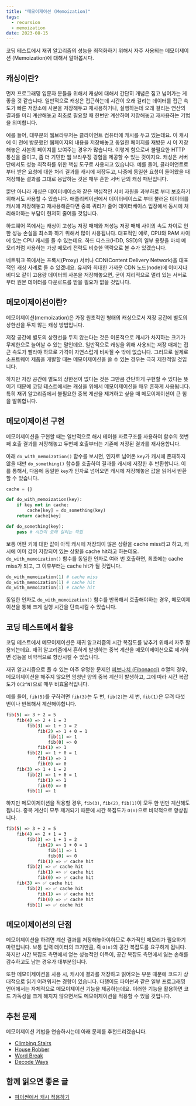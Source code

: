 ```yaml
---
title: "메모이제이션 (Memoization)"
tags:
  - recursion
  - memoization
date: 2023-08-15
---
```


코딩 테스트에서 재귀 알고리즘의 성능을 최적화하기 위해서 자주 사용되는 메모이제이션 (Memoization)에 대해서 알아봅시다.

## 캐싱이란?

먼저 프로그래밍 입문자 분들을 위해서 캐싱에 대해서 간단히 개념은 짚고 넘어가는 게 좋을 것 같습니다.
일반적으로 캐싱은 접근하는데 시간이 오래 걸리는 데이터를 접근 속도가 빠른 저장소에 사본을 저장해두고 재사용하거나, 실행하는데 오래 걸리는 연산의 결과를 미리 계산해놓고 최초로 필요할 때 한번만 계산하여 저장해놓고 재사용하는 기법을 의미합니다.

예를 들어, 대부분의 웹브라우저는 클라이언트 컴퓨터에 캐시를 두고 있는데요. 이 캐시에 이 전에 방문했던 웹페이지의 내용을 저장해놓고 동일한 페이지를 재방문 시 이 저장해놓은 사본의 페이지를 보여주는 경우가 많습니다. 이렇게 함으로써 불필요한 HTTP 통신을 줄이고, 좀 더 기민한 웹 브라우징 경험을 제공할 수 있는 것이지요.
캐싱은 서버 단에서도 성능 최적화를 위한 핵심 도구로 사용되고 있습니다. 예를 들어, 클라이언트로 부터 받은 요청에 대한 처리 결과를 캐시에 저장두고, 나중에 동일한 요청이 들어왔을 때 저장해둔 결과를 그대로 응답하는 것은 매우 흔한 서버 단의 캐싱 패턴입니다.

뿐만 아니라 캐싱은 데이터베이스와 같은 핵심적인 서버 자원을 과부하로 부터 보호하기 위해서도 사용할 수 있습니다. 애플리케이션에서 데이터베이스로 부터 불러온 데이터를 캐시에 저장해놓고 재사용해준다면 중복 쿼리가 줄어 데이터베이스 입장에서 동시에 처리해야하는 부담이 현저히 줄어들 것입니다.

하드웨어 쪽에서는 캐싱이 고성능 저장 매체와 저성능 저장 매체 사이의 속도 차이로 인한 성능 손실을 최소화 하기 위해서 많이 사용됩니다. 대표적인 예로, CPU와 RAM 사이에 있는 CPU 캐시를 들 수 있는데요. 하드 디스크(HDD, SSD)의 일부 용량을 마치 메모리처럼 사용하는 가상 메모리 전략도 비슷한 맥략으로 볼 수가 있겠습니다.

네트워크 쪽에서는 프록시(Proxy) 서버나 CDN(Content Delivery Network)을 대표적인 캐싱 사례로 들 수 있겠네요. 유저와 최대한 가까운 CDN 노드(node)에 이미지나 비디오 같이 고용량 데이터의 사본을 저장해놓으면, 굳이 지리적으로 멀리 있는 서버로 부터 원본 데이터를 다운로드를 받을 필요가 없을 것입니다.

## 메모이제이션이란?

메모이제이션(memoization)은 가장 원초적인 형태의 캐싱으로서 저장 공간에 별도의 상한선을 두지 않는 캐싱 방법입니다.

저장 공간에 별도의 상한선을 두지 않는다는 것은 이론적으로 캐시가 차지하는 크기가 무제한으로 늘어날 수 있는 말인데요.
일반적으로 캐싱을 위해 사용되는 저장 매체는 접근 속도가 빨라야 하므로 가격이 자연스럽게 비싸질 수 밖에 없습니다.
그러므로 실제로 소프트웨어 제품을 개발할 때는 메모이제이션을 쓸 수 있는 경우는 극히 제한적일 것입니다.

하지만 저장 공간에 별도의 상한선이 없다는 것은 그만큼 간단하게 구현할 수 있다는 뜻이기 때문에 코딩 테스트에서는 캐싱을 위해서 메모이제이션을 매우 흔하게 사용됩니다.
특히 재귀 알고리즘에서 불필요한 중복 계산을 제거하고 싶을 때 메모이제이션이 큰 힘을 발휘합니다.

## 메모이제이션 구현

메모이제이션을 구현할 때는 일반적으로 해시 테이블 자료구조를 사용하여 함수의 첫번째 호출 결과를 저장해놓고 두번째 호출부터는 기존에 저장된 결과를 재사용합니다.

아래 `do_with_memoization()` 함수를 보시면, 인자로 넘어온 `key`가 캐시에 존재하지 않을 때만 `do_something()` 함수를 호출하여 결과를 캐시에 저장한 후 반환합니다.
이를 통해서, 다음에 동일한 `key`가 인자로 넘어오면 캐시에 저장해놓은 값을 읽어서 반환할 수 있습니다.

```py
cache = {}

def do_with_memoization(key):
    if key not in cache:
        cache[key] = do_something(key)
    return cache[key]

def do_something(key):
    pass # 시간이 오래 걸리는 작업
```

보통 어떤 키에 대한 값이 아직 캐시에 저장되이 않은 상황을 cache miss라고 하고, 캐시에 이미 값이 저장되어 있는 상황을 cache hit라고 하는데요.
`do_with_memoization()` 함수를 동일한 인자로 여러 번 호출하면, 최초에는 cache miss가 되고, 그 이후부터는 cache hit가 될 것입니다.

```py
do_with_memoization(1) # cache miss
do_with_memoization(1) # cache hit
do_with_memoization(1) # cache hit
```

동일한 인자로 `do_with_memoization()` 함수를 반복해서 호출해야하는 경우, 메모이제이션을 통해 크게 실행 시간을 단축시킬 수 있습니다.

## 코딩 테스트에서 활용

코딩 테스트에서 메모이제이션은 재귀 알고리즘의 시간 복잡도를 낮추기 위해서 자주 활용되는데요.
재귀 알고리즘에서 흔하게 발생하는 중복 계산을 메모이제이션으로 제거하면 성능을 비약적으로 향상시킬 수 있습니다.

재귀 알고리즘으로 플 수 있는 아주 유명한 문제인 [피보나치 (Fibonacci)](/algorithms/fibonacci/) 수열의 경우,
메모이제이션을 해주지 않으면 엄청난 양의 중복 계산이 발생하고, 그에 따라 시간 복잡도가 `O(2^N)`으로 매우 비효율적입니다.

예를 들어, `fib(5)`를 구하려면 `fib(3)`는 두 번, `fib(2)`는 세 번, `fib(1)`은 무려 다섯 번이나 반복해서 계산해야합니다.

```sh
fib(5) => 3 + 2 = 5
    fib(4) => 2 + 1 = 3
        fib(3) => 1 + 1 = 2
            fib(2) => 1 + 0 = 1
                fib(1) => 1
                fib(0) => 0
            fib(1) => 1
        fib(2) => 1 + 0 = 1
            fib(1) => 1
            fib(0) => 0
    fib(3) => 1 + 1 = 2
        fib(2) => 1 + 0 = 1
            fib(1) => 1
            fib(0) => 0
        fib(1) => 1
```

하지만 메모이제이션을 적용할 경우, `fib(3)`, `fib(2)`, `fib(1)`이 모두 한 번만 계산해도 됩니다.
중복 계산이 모두 제거되기 때문에 시간 복잡도가 `O(n)`으로 비약적으로 향상됩니다.

```sh
fib(5) => 3 + 2 = 5
    fib(4) => 2 + 1 = 3
        fib(3) => 1 + 1 = 2
            fib(2) => 1 + 0 = 1
                fib(1) => 1
                fib(0) => 0
            fib(1) => ✅ cache hit
        fib(2) => ✅ cache hit
            fib(1) => ✅ cache hit
            fib(0) => ✅ cache hit
    fib(3) => ✅ cache hit
        fib(2) => ✅ cache hit
            fib(1) => ✅ cache hit
            fib(0) => ✅ cache hit
        fib(1) => ✅ cache hit
```

## 메모이제이션의 단점

메모이제이션을 하려면 계산 결과를 저장해놓아야하므로 추가적인 메모리가 필요하기 마련입니다.
보통 입력 데이터의 크기만큼, 즉 `O(n)`의 공간 복잡도를 요구하게 됩니다.
하지만 시간 복잡도 측면에서 얻는 성능적인 이득이, 공간 복잡도 측면에서 잃는 손해를 감수하고도 남는 경우가 대부분입니다.

또한 메모이제이션을 사용 시, 캐시에 결과를 저장하고 읽어오는 부분 때문에 코드가 상대적으로 읽기 어려워지는 경향이 있습니다.
다행이도 파이썬과 같은 일부 프로그래밍 언어에서는 자체적으로 메모이제이션 기능을 제공하는데요.
이러한 기능을 활용하면 코드 가독성을 크게 해지지 않으면서도 메모이제이션을 적용할 수 있을 것입니다.

## 추천 문제

메모이제이션 기법을 연습하시는데 아래 문제를 추천드리겠습니다.

- [Climbing Stairs](/problems/climbing-stairs/)
- [House Robber](/problems/house-robber/)
- [Word Break](/problems/word-break/)
- [Decode Ways](/problems/decode-ways/)

## 함께 읽으면 좋은 글

- [파이썬에서 캐시 적용하기](https://www.daleseo.com/python-cache/)
